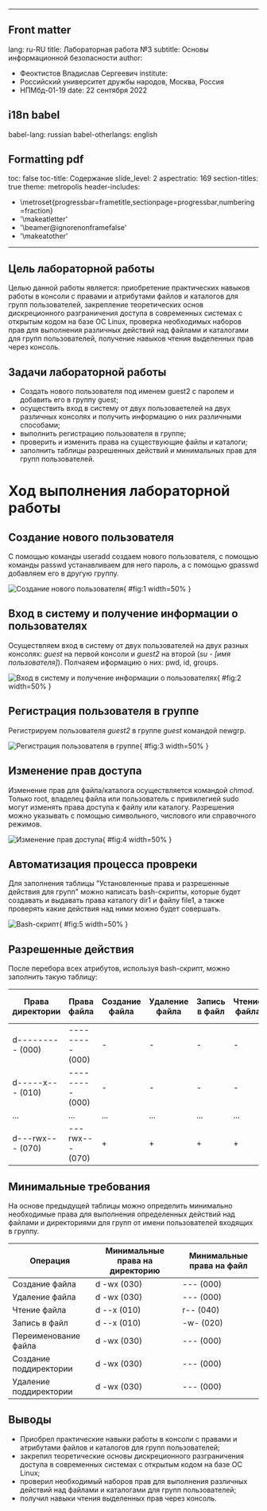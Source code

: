 

---
## Front matter
lang: ru-RU
title: Лабораторная работа №3
subtitle: Основы информационной безопасности
author:
  - Феоктистов Владислав Сергеевич
institute:
  - Российский университет дружбы народов, Москва, Россия
  - НПМбд-01-19
date: 22 сентября 2022

## i18n babel
babel-lang: russian
babel-otherlangs: english

## Formatting pdf
toc: false
toc-title: Содержание
slide_level: 2
aspectratio: 169
section-titles: true
theme: metropolis
header-includes:
 - \metroset{progressbar=frametitle,sectionpage=progressbar,numbering=fraction}
 - '\makeatletter'
 - '\beamer@ignorenonframefalse'
 - '\makeatother'
---

## Цель лабораторной работы

Целью данной работы является: приобретение практических навыков работы в консоли с правами и атрибутами файлов и каталогов для групп пользователей, закрепление теоретических основ дискреционного разграничения доступа в современных системах с открытым кодом на базе ОС Linux, проверка необходимых наборов прав для выполнения различных действий над файлами и каталогами для групп пользователей, получение навыков чтения выделенных прав через консоль.

## Задачи лабораторной работы

- Создать нового пользователя под именем guest2 с паролем и добавить его в группу guest; 
- осуществить вход в систему от двух пользоваетелей на двух различных консолях и получить информацию о них различными способами; 
- выполнить регистрацию пользователя в группе; 
- проверить и изменить права на существующие файлы и каталоги; 
- заполнить таблицы разрешенных действий и минимальных прав для групп пользователей.

# Ход выполнения лабораторной работы

## Создание нового пользователя

С помощью команды useradd создаем нового пользователя, с помощью команды passwd устанавливаем для него пароль, а с помощью gpasswd добавляем его в другую группу.

![Создание нового пользователя](image/img_1.jpg){ #fig:1 width=50% }

## Вход в систему и получение информации о пользователях 

Осуществляем вход в систему от двух пользователей на двух разных консолях: *guest* на первой консоли и *guest2* на второй (*su - [имя пользователя]*). Полчаяем иформацию о них: pwd, id, groups.

![Вход в систему и получение информации о пользователях](image/img_2.jpg){ #fig:2 width=50% }

## Регистрация пользователя в группе

Регистрируем пользователя *guest2* в группе *guest* командой newgrp.

![Регистрация пользователя в группе](image/img_3.jpg){ #fig:3 width=50% }

## Изменение прав доступа

Изменение прав для файла/каталога осуществляется командой *chmod*. Только root, владелец файла или пользователь с привилегией sudo могут изменять права доступа к файлу или каталогу. Разрешения можно указывать с помощью символьного, числового или справочного режимов. 

![Изменение прав доступа](image/img_4.jpg){ #fig:4 width=50% }

## Автоматизация процесса провреки

Для заполнения таблицы "Установленные права и разрешенные действия для групп" можно написать bash-скрипты, которые будет создавать и выдавать права каталогу dir1 и файлу file1, а также проверять какие действия над ними можно будет совершать.

![Bash-скрипт](image/img_5.jpg){ #fig:5 width=50% }

## Разрешенные действия

После перебора всех атрибутов, используя bash-скрипт, можно заполнить такую таблицу:

| Права директории | Права файла           | Создание файла | Удаление файла | Запись в файл | Чтение файла | Смена директории | Просмотр файлов в директории | Переименование файла | Смена атрибутов файла |
|------------------|-----------------------|----------------|----------------|---------------|--------------|------------------|------------------------------|----------------------|-----------------------|
| d--------- (000) | --------- (000)       | -              | -              | -             | -            | -                | -                            | -                    | -                     |
| d-----x--- (010) | --------- (000)       | -              | -              | -             | -            | +                | -                            | -                    | -                     |
| ...              | ...                   | ...            | ...            | ...           | ...          | ...              | ...                          | ...                  | ...                   |
| d---rwx--- (070) | ---rwx--- (070)       | +              | +              | +             | +            | +                | +                            | +                    | -                     |

## Минимальные требования

На основе предыдущей таблицы можно определить минимально необходимые права для выполнения определенных действий над файлами и директориями для групп от имени пользователей входящих в группу.

| Операция               | Минимальные права на директорию | Минимальные права на файл |
|------------------------|---------------------------------|---------------------------|
| Создание файла         | d -wx (030)                      | --- (000)                 |
| Удаление файла         | d -wx (030)                      | --- (000)                 |
| Чтение файла           | d --x (010)                      | r-- (040)                 |
| Запись в файл          | d --x (010)                      | -w- (020)                 |
| Переименование файла   | d -wx (030)                      | --- (000)                 |
| Создание поддиректории | d -wx (030)                      | --- (000)                 |
| Удаление поддиректории | d -wx (030)                      | --- (000)                 |

## Выводы

- Приобрел практические навыки работы в консоли с правами и атрибутами файлов и каталогов для групп пользователей;
- закрепил теоретические основы дискреционного разграничения доступа в современных системах с открытым кодом на базе ОС Linux;
- проверил необходимый наборов прав для выполнения различных действий над файлами и каталогами для групп пользователей;
- получил навыки чтения выделенных прав через консоль.

